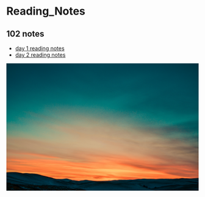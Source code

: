 # Reading_Notes
## 102 notes
- [day 1 reading notes](./Read01.md)
- [day 2 reading notes](./Read02.md)

![image](./image/sunset.jpg)
